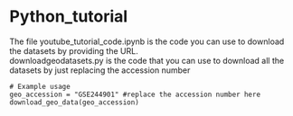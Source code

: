 # Python_tutorial

The file youtube_tutorial_code.ipynb is the code you can use to download the datasets by providing the URL.<br>
downloadgeodatasets.py is the code that you can use to download all the datasets by just replacing the accession number<br>
```
# Example usage
geo_accession = "GSE244901" #replace the accession number here
download_geo_data(geo_accession)
```

